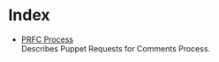 Index
=====
<!-- Provide an index list of documents with brief reading instructions/why that document is included -->
* [PRFC Process](prfc.md)  
  Describes Puppet Requests for Comments Process.

